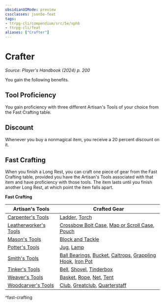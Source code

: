 ```yaml
---
obsidianUIMode: preview
cssclasses: json5e-feat
tags:
- ttrpg-cli/compendium/src/5e/xphb
- ttrpg-cli/feat
aliases: ["Crafter"]
---
```

# Crafter
*Source: Player's Handbook (2024) p. 200*  

You gain the following benefits.

## Tool Proficiency

You gain proficiency with three different Artisan's Tools of your choice from the Fast Crafting table.

## Discount

Whenever you buy a nonmagical item, you receive a 20 percent discount on it.

## Fast Crafting

When you finish a Long Rest, you can craft one piece of gear from the Fast Crafting table, provided you have the Artisan's Tools associated with that item and have proficiency with those tools. The item lasts until you finish another Long Rest, at which point the item falls apart.

**Fast Crafting**

| Artisan's Tools | Crafted Gear |
|-----------------|--------------|
| [Carpenter's Tools](carpenters-tools-xphb.md) | [Ladder](ladder-xphb.md), [Torch](torch-xphb.md) |
| [Leatherworker's Tools](leatherworkers-tools-xphb.md) | [Crossbow Bolt Case](crossbow-bolt-case-xphb.md), [Map or Scroll Case](map-or-scroll-case-xphb.md), [Pouch](pouch-xphb.md) |
| [Mason's Tools](masons-tools-xphb.md) | [Block and Tackle](block-and-tackle-xphb.md) |
| [Potter's Tools](potters-tools-xphb.md) | [Jug](jug-xphb.md), [Lamp](lamp-xphb.md) |
| [Smith's Tools](smiths-tools-xphb.md) | [Ball Bearings](ball-bearings-xphb.md), [Bucket](bucket-xphb.md), [Caltrops](caltrops-xphb.md), [Grappling Hook](grappling-hook-xphb.md), [Iron Pot](iron-pot-xphb.md) |
| [Tinker's Tools](tinkers-tools-xphb.md) | [Bell](bell-xphb.md), [Shovel](shovel-xphb.md), [Tinderbox](tinderbox-xphb.md) |
| [Weaver's Tools](weavers-tools-xphb.md) | [Basket](basket-xphb.md), [Rope](rope-xphb.md), [Net](net-xphb.md), [Tent](tent-xphb.md) |
| [Woodcarver's Tools](woodcarvers-tools-xphb.md) | [Club](club-xphb.md), [Greatclub](greatclub-xphb.md), [Quarterstaff](quarterstaff-xphb.md) |
^fast-crafting